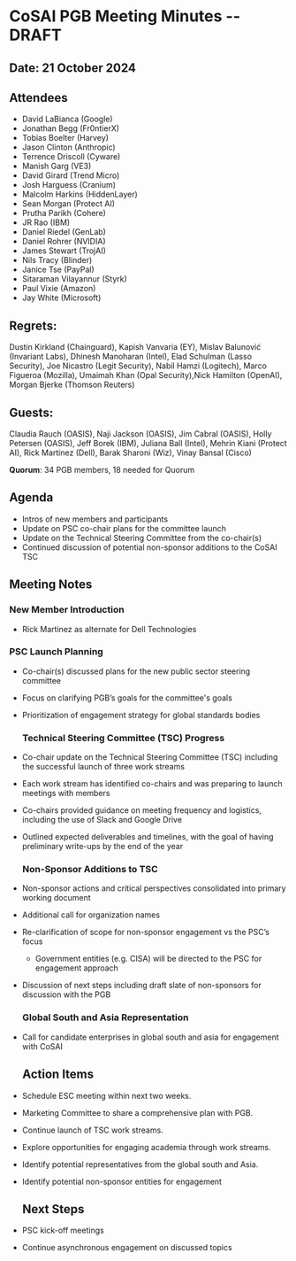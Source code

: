 
# CoSAI PGB Meeting Minutes -- DRAFT

## Date: 21 October 2024

## Attendees

* David LaBianca (Google)
* Jonathan Begg (Fr0ntierX)
* Tobias Boelter (Harvey)
* Jason Clinton (Anthropic)
* Terrence Driscoll (Cyware)
* Manish Garg (VE3)
* David Girard (Trend Micro)
* Josh Harguess (Cranium)
* Malcolm Harkins (HiddenLayer)
* Sean Morgan (Protect AI)
* Prutha Parikh (Cohere)
* JR Rao (IBM)
* Daniel Riedel (GenLab)
* Daniel Rohrer (NVIDIA)
* James Stewart (TrojAI)
* Nils Tracy (Blinder)
* Janice Tse (PayPal)
* Sitaraman Vilayannur (Styrk)
* Paul Vixie (Amazon)
* Jay White (Microsoft)


## Regrets:

Dustin Kirkland (Chainguard), Kapish Vanvaria (EY), Mislav Balunović (Invariant Labs), Dhinesh Manoharan (Intel), Elad Schulman (Lasso Security), Joe Nicastro (Legit Security), Nabil Hamzi (Logitech),  Marco Figueroa (Mozilla), Umaimah Khan (Opal Security),Nick Hamilton (OpenAI), Morgan Bjerke (Thomson Reuters)

## Guests:

Claudia Rauch (OASIS), Naji Jackson (OASIS), Jim Cabral (OASIS), Holly Petersen (OASIS), Jeff Borek (IBM), Juliana Ball (Intel), Mehrin Kiani (Protect AI), Rick Martinez (Dell), Barak Sharoni (Wiz), Vinay Bansal (Cisco)

**Quorum**: 34 PGB members, 18 needed for Quorum

## Agenda

- Intros of new members and participants  
- Update on PSC co-chair plans for the committee launch  
- Update on the Technical Steering Committee from the co-chair(s)  
- Continued discussion of potential non-sponsor additions to the CoSAI TSC

## Meeting Notes

### New Member Introduction

- Rick Martinez as alternate for Dell Technologies

### PSC Launch Planning

- Co-chair(s) discussed plans for the new public sector steering committee  
- Focus on clarifying PGB’s goals for the committee's goals  
- Prioritization of engagement strategy for global standards bodies

  ### Technical Steering Committee (TSC) Progress

- Co-chair update on the Technical Steering Committee (TSC) including the successful launch of three work streams  
- Each work stream has identified co-chairs and was preparing to launch meetings with members  
- Co-chairs provided guidance on meeting frequency and logistics, including the use of Slack and Google Drive  
- Outlined expected deliverables and timelines, with the goal of having preliminary write-ups by the end of the year

  ### Non-Sponsor Additions to TSC

- Non-sponsor actions and critical perspectives consolidated into primary working document  
- Additional call for organization names  
- Re-clarification of scope for non-sponsor engagement vs the PSC’s focus  
  - Government entities (e.g. CISA) will be directed to the PSC for engagement approach  
- Discussion of next steps including draft slate of non-sponsors for discussion with the PGB

  ### Global South and Asia Representation

- Call for candidate enterprises in global south and asia for engagement with CoSAI

  ## Action Items

- Schedule ESC meeting within next two weeks.  
- Marketing Committee to share a comprehensive plan with PGB.  
- Continue launch of TSC work streams.  
- Explore opportunities for engaging academia through work streams.  
- Identify potential representatives from the global south and Asia.  
- Identify potential non-sponsor entities for engagement

  ## Next Steps

- PSC kick-off meetings  
- Continue asynchronous engagement on discussed topics  
